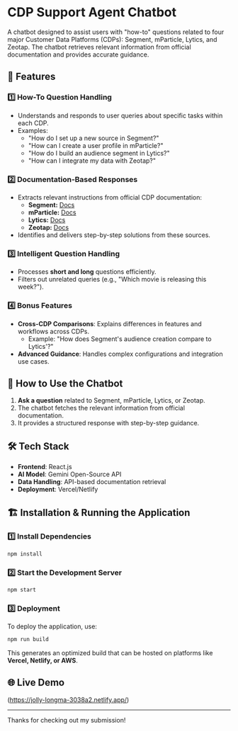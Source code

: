 # CDP Support Agent Chatbot

A chatbot designed to assist users with "how-to" questions related to four major Customer Data Platforms (CDPs): Segment, mParticle, Lytics, and Zeotap. The chatbot retrieves relevant information from official documentation and provides accurate guidance.

## 🚀 Features

### **1️⃣ How-To Question Handling**
- Understands and responds to user queries about specific tasks within each CDP.
- Examples:
  - "How do I set up a new source in Segment?"
  - "How can I create a user profile in mParticle?"
  - "How do I build an audience segment in Lytics?"
  - "How can I integrate my data with Zeotap?"

### **2️⃣ Documentation-Based Responses**
- Extracts relevant instructions from official CDP documentation:
  - **Segment:** [Docs](https://segment.com/docs/?ref=nav)
  - **mParticle:** [Docs](https://docs.mparticle.com/)
  - **Lytics:** [Docs](https://docs.lytics.com/)
  - **Zeotap:** [Docs](https://docs.zeotap.com/home/en-us/)
- Identifies and delivers step-by-step solutions from these sources.

### **3️⃣ Intelligent Question Handling**
- Processes **short and long** questions efficiently.
- Filters out unrelated queries (e.g., "Which movie is releasing this week?").

### **4️⃣ Bonus Features**
- **Cross-CDP Comparisons**: Explains differences in features and workflows across CDPs.
  - Example: "How does Segment's audience creation compare to Lytics'?"
- **Advanced Guidance**: Handles complex configurations and integration use cases.

## 📜 How to Use the Chatbot

1. **Ask a question** related to Segment, mParticle, Lytics, or Zeotap.
2. The chatbot fetches the relevant information from official documentation.
3. It provides a structured response with step-by-step guidance.

## 🛠 Tech Stack

- **Frontend**: React.js
- **AI Model**: Gemini Open-Source API
- **Data Handling**: API-based documentation retrieval
- **Deployment**: Vercel/Netlify

## 🏗 Installation & Running the Application

### **1️⃣ Install Dependencies**
```sh
npm install
```

### **2️⃣ Start the Development Server**
```sh
npm start
```

### **3️⃣ Deployment**
To deploy the application, use:
```sh
npm run build
```
This generates an optimized build that can be hosted on platforms like **Vercel, Netlify, or AWS**.

## 🌐 Live Demo
(https://jolly-longma-3038a2.netlify.app/)

---

Thanks for checking out my submission!

